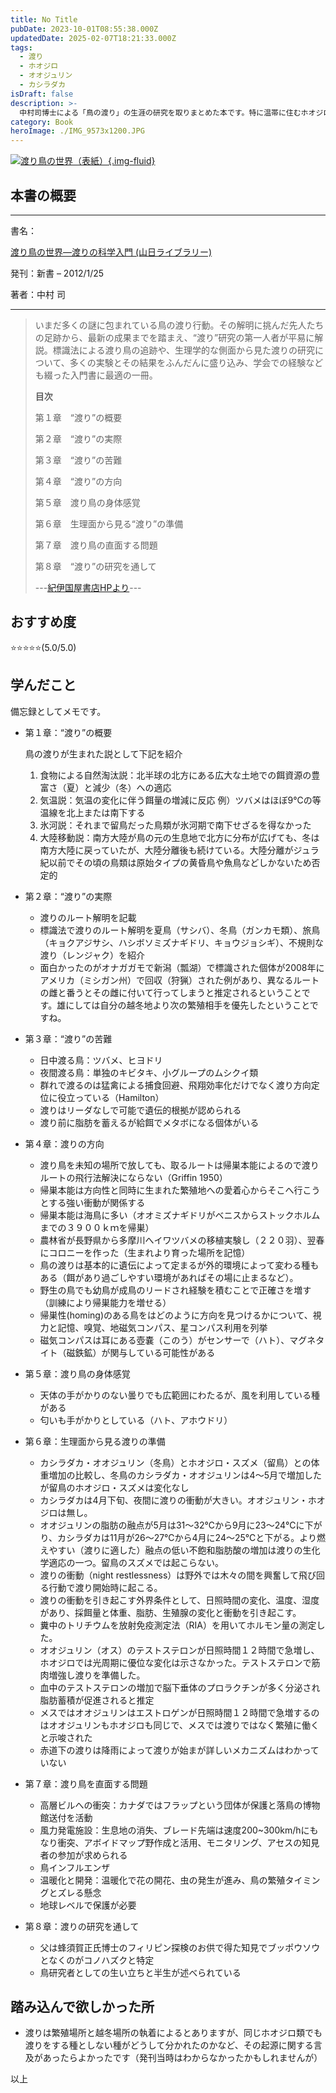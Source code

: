 ```yaml
---
title: No Title
pubDate: 2023-10-01T08:55:38.000Z
updatedDate: 2025-02-07T18:21:33.000Z
tags:
  - 渡り
  - ホオジロ
  - オオジュリン
  - カシラダカ
isDraft: false
description: >-
  中村司博士による「鳥の渡り」の生涯の研究を取りまとめた本です。特に温帯に住むホオジロ類の生理の研究が秀逸です。留鳥のホオジロ、冬鳥のカシラダカ、夏鳥のオオジュリンの生理（体脂肪、ホルモン）と日照・気温・湿度に対する「渡りの準備と衝動比較」はなるほどなと新鮮でした。初版は2012年ですが、糞中のホルモン分析を当時最先端の放射免疫測定法で明らかにしています。熱帯の渡り衝動が降雨によるが詳しいメカニズムは不明だといいます。渡りはわからないことだらけでエキサイティングな研究分野だということがよくわかりました。また昭和初期〜平成時代の研究手法を学べるのも本書の良いところだと思います。
category: Book
heroImage: ./IMG_9573x1200.JPG
---
```


<a href="https://amzn.to/3LHDDNG" target="_blank">

![渡り鳥の世界（表紙）](https://object-storage.tyo2.conoha.io/v1/nc_.../blog-astro-assets/IMG_9573x1200.JPG){.img-fluid}
</a>

## 本書の概要

------

書名：<a href="https://amzn.to/3LHDDNG" target="_blank">

渡り鳥の世界―渡りの科学入門 (山日ライブラリー)

</a>

発刊：新書 – 2012/1/25

著者：中村 司

------
> いまだ多くの謎に包まれている鳥の渡り行動。その解明に挑んだ先人たちの足跡から、最新の成果までを踏まえ、“渡り”研究の第一人者が平易に解説。標識法による渡り鳥の追跡や、生理学的な側面から見た渡りの研究について、多くの実験とその結果をふんだんに盛り込み、学会での経験なども綴った入門書に最適の一冊。
>
> **目次**
>
> 第１章　“渡り”の概要
>
> 第２章　“渡り”の実際
>
> 第３章　“渡り”の苦難
>
> 第４章　“渡り”の方向
>
> 第５章　渡り鳥の身体感覚
>
> 第６章　生理面から見る“渡り”の準備
>
> 第７章　渡り鳥の直面する問題
>
> 第８章　“渡り”の研究を通して
>
> ---[紀伊国屋書店HPより](https://www.kinokuniya.co.jp/f/dsg-01-9784897107264)---


## おすすめ度

⭐️⭐️⭐️⭐️⭐️(5.0/5.0)

## 学んだこと

備忘録としてメモです。

- 第１章：“渡り”の概要

  鳥の渡りが生まれた説として下記を紹介

  1. 食物による自然淘汰説：北半球の北方にある広大な土地での餌資源の豊富さ（夏）と減少（冬）への適応
  2. 気温説：気温の変化に伴う餌量の増減に反応
     例）ツバメはほぼ9℃の等温線を北上または南下する
  3. 氷河説：それまで留鳥だった鳥類が氷河期で南下せざるを得なかった
  4. 大陸移動説：南方大陸が鳥の元の生息地で北方に分布が広げても、冬は南方大陸に戻っていたが、大陸分離後も続けている。大陸分離がジュラ紀以前でその頃の鳥類は原始タイプの黄昏鳥や魚鳥などしかないため否定的

- 第２章：“渡り”の実際

  - 渡りのルート解明を記載
  - 標識法で渡りのルート解明を夏鳥（サシバ）、冬鳥（ガンカモ類）、旅鳥（キョクアジサシ、ハシボソミズナギドリ、キョウジョシギ）、不規則な渡り（レンジャク）を紹介
  - 面白かったのがオナガガモで新潟（瓢湖）で標識された個体が2008年にアメリカ（ミシガン州）で回収（狩猟）された例があり、異なるルートの雌と番うとその雌に付いて行ってしまうと推定されるということです。雄にしては自分の越冬地より次の繁殖相手を優先したということですね。

- 第３章：“渡り”の苦難

  - 日中渡る鳥：ツバメ、ヒヨドリ
  - 夜間渡る鳥：単独のキビタキ、小グループのムシクイ類
  - 群れで渡るのは猛禽による捕食回避、飛翔効率化だけでなく渡り方向定位に役立っている（Hamilton）
  - 渡りはリーダなしで可能で遺伝的根拠が認められる
  - 渡り前に脂肪を蓄えるが給餌でメタボになる個体がいる

- 第４章：渡りの方向
  - 渡り鳥を未知の場所で放しても、取るルートは帰巣本能によるので渡りルートの飛行法解決にならない（Griffin 1950）
  - 帰巣本能は方向性と同時に生まれた繁殖地への愛着心からそこへ行こうとする強い衝動が関係する
  - 帰巣本能は海鳥に多い（オオミズナギドリがベニスからストックホルムまでの３９００ｋｍを帰巣）
  - 農林省が長野県から多摩川へイワツバメの移植実験し（２２０羽）、翌春にコロニーを作った（生まれより育った場所を記憶）
  - 鳥の渡りは基本的に遺伝によって定まるが外的環境によって変わる種もある（餌があり過ごしやすい環境があればその場に止まるなど）。
  - 野生の鳥でも幼鳥が成鳥のリードされ経験を積むことで正確さを増す（訓練により帰巣能力を増せる）
  - 帰巣性(homing)のある鳥をはどのように方向を見つけるかについて、視力と記憶、嗅覚、地磁気コンパス、星コンパス利用を列挙
  - 磁気コンパスは耳にある壺嚢（このう）がセンサーで（ハト）、マグネタイト（磁鉄鉱）が関与している可能性がある

- 第５章：渡り鳥の身体感覚

  - 天体の手がかりのない曇りでも広範囲にわたるが、風を利用している種がある
  - 匂いも手がかりとしている（ハト、アホウドリ）

- 第６章：生理面から見る渡りの準備

  - カシラダカ・オオジュリン（冬鳥）とホオジロ・スズメ（留鳥）との体重増加の比較し、冬鳥のカシラダカ・オオジュリンは4〜5月で増加したが留鳥のホオジロ・スズメは変化なし
  - カシラダカは4月下旬、夜間に渡りの衝動が大きい。オオジュリン・ホオジロは無し。
  - オオジュリンの脂肪の融点が5月は31〜32℃から9月に23〜24℃に下がり、カシラダカは11月が26〜27℃から4月に24〜25℃と下がる。より燃えやすい（渡りに適した）融点の低い不飽和脂肪酸の増加は渡りの生化学適応の一つ。留鳥のスズメでは起こらない。
  - 渡りの衝動（night restlessness）は野外では木々の間を興奮して飛び回る行動で渡り開始時に起こる。
  - 渡りの衝動を引き起こす外界条件として、日照時間の変化、温度、湿度があり、採餌量と体重、脂肪、生殖腺の変化と衝動を引き起こす。
  - 糞中のトリチウムを放射免疫測定法（RIA）を用いてホルモン量の測定した。
  - オオジュリン（オス）のテストステロンが日照時間１２時間で急増し、ホオジロでは光周期に優位な変化は示さなかった。テストステロンで筋肉増強し渡りを準備した。
  - 血中のテストステロンの増加で脳下垂体のプロラクチンが多く分泌され脂肪蓄積が促進されると推定
  - メスではオオジュリンはエストロゲンが日照時間１２時間で急増するのはオオジュリンもホオジロも同じで、メスでは渡りではなく繁殖に働くと示唆された
  - 赤道下の渡りは降雨によって渡りが始まが詳しいメカニズムはわかっていない

- 第７章：渡り鳥を直面する問題

  - 高層ビルへの衝突：カナダではフラップという団体が保護と落鳥の博物館送付を活動
  - 風力発電施設：生息地の消失、ブレード先端は速度200~300km/hにもなり衝突、アボイドマップ野作成と活用、モニタリング、アセスの知見者の参加が求められる
  - 鳥インフルエンザ
  - 温暖化と開発：温暖化で花の開花、虫の発生が進み、鳥の繁殖タイミングとズレる懸念
  - 地球レベルで保護が必要

- 第８章：渡りの研究を通して

  - 父は蜂須賀正氏博士のフィリピン探検のお供で得た知見でブッポウソウとなくのがコノハズクと特定
  - 鳥研究者としての生い立ちと半生が述べられている

  


## 踏み込んで欲しかった所

- 渡りは繁殖場所と越冬場所の執着によるとありますが、同じホオジロ類でも渡りをする種としない種がどうして分かれたのかなど、その起源に関する言及があったらよかったです（発刊当時はわからなかったかもしれませんが）



 以上  
